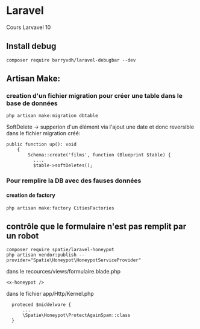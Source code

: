 # Laravel
Cours Larvavel 10


## Install debug
```
composer require barryvdh/laravel-debugbar --dev
```


## Artisan Make:

### creation d'un fichier migration pour créer une table dans le base de données
```
php artisan make:migration dbtable
```
SoftDelete -> supperion d'un élément via l'ajout une date et donc reversible
dans le fichier migration créé:  

```
public function up(): void
    {
        Schema::create('films', function (Blueprint $table) {
          ....
          $table->softDeletes();
```

### Pour remplire la DB avec des fauses données

#### creation de factory
```
php artisan make:factory CitiesFactories
```

## contrôle que le formulaire n'est pas remplit par un robot
```
composer require spatie/laravel-honeypot
php artisan vendor:publish --provider="Spatie\Honeypot\HoneypotServiceProvider"
```

dans le recources/views/formulaire.blade.php
```
<x-honeypot />
```

dans le fichier app/Http/Kernel.php
```
  proteced $middelware {
      ...
      \Spatie\Honeypot\ProtectAgainSpam::class
  }
```



